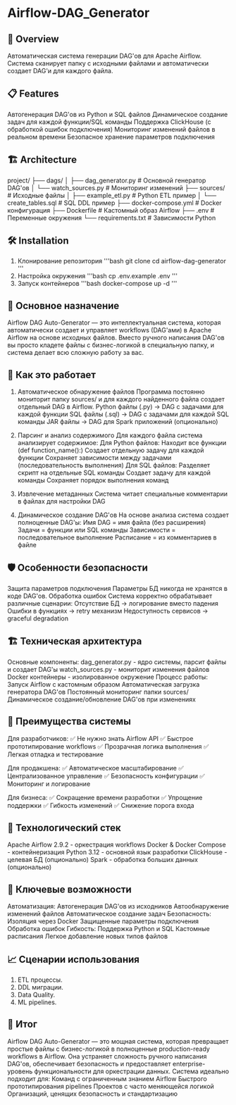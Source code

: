 # Airflow-DAG_Generator

## 🚀 Overview
Автоматическая система генерации DAG'ов для Apache Airflow. Система сканирует папку с исходными файлами и автоматически создает DAG'и для каждого файла.

## 📋 Features
Автогенерация DAG'ов из Python и SQL файлов
Динамическое создание задач для каждой функции/SQL команды
Поддержка ClickHouse (с обработкой ошибок подключения)
Мониторинг изменений файлов в реальном времени
Безопасное хранение параметров подключения

## 🏗️ Architecture
project/
├── dags/
│   ├── dag_generator.py     # Основной генератор DAG'ов
│   └── watch_sources.py     # Мониторинг изменений
├── sources/                 # Исходные файлы
│   ├── example_etl.py       # Python ETL пример
│   └── create_tables.sql    # SQL DDL пример
├── docker-compose.yml       # Docker конфигурация
├── Dockerfile              # Кастомный образ Airflow
├── .env                    # Переменные окружения
└── requirements.txt        # Зависимости Python

## 🛠️ Installation
1. Клонирование репозитория
'''bash
git clone <your-repo-url>
cd airflow-dag-generator
'''
3. Настройка окружения
'''bash
cp .env.example .env
'''
5. Запуск контейнеров
'''bash
docker-compose up -d
'''

## 🎯 Основное назначение
Airflow DAG Auto-Generator — это интеллектуальная система, которая автоматически создает и управляет workflows (DAG'ами) в Apache Airflow на основе исходных файлов. Вместо ручного написания DAG'ов вы просто кладете файлы с бизнес-логикой в специальную папку, и система делает всю сложную работу за вас.

## 🔄 Как это работает
1. Автоматическое обнаружение файлов
Программа постоянно мониторит папку sources/ и для каждого найденного файла создает отдельный DAG в Airflow.
Python файлы (.py) → DAG с задачами для каждой функции
SQL файлы (.sql) → DAG с задачами для каждой SQL команды
JAR файлы → DAG для Spark приложений (опционально)

2. Парсинг и анализ содержимого
Для каждого файла система анализирует содержимое:
Для Python файлов:
Находит все функции (def function_name():)
Создает отдельную задачу для каждой функции
Сохраняет зависимости между задачами (последовательность выполнения)
Для SQL файлов:
Разделяет скрипт на отдельные SQL команды
Создает задачу для каждой команды
Сохраняет порядок выполнения команд
3. Извлечение метаданных
Система читает специальные комментарии в файлах для настройки DAG
4. Динамическое создание DAG'ов
На основе анализа система создает полноценные DAG'ы:
Имя DAG = имя файла (без расширения)
Задачи = функции или SQL команды
Зависимости = последовательное выполнение
Расписание = из комментариев в файле

## 🛡️ Особенности безопасности
Защита параметров подключения
Параметры БД никогда не хранятся в коде DAG'ов.
Обработка ошибок
Система корректно обрабатывает различные сценарии:
Отсутствие БД → логирование вместо падения
Ошибки в функциях → retry механизм
Недоступность сервисов → graceful degradation

## 🏗️ Техническая архитектура
Основные компоненты:
dag_generator.py - ядро системы, парсит файлы и создает DAG'ы
watch_sources.py - мониторит изменения файлов
Docker контейнеры - изолированное окружение
Процесс работы:
Запуск Airflow с кастомным образом
Автоматическая загрузка генератора DAG'ов
Постоянный мониторинг папки sources/
Динамическое создание/обновление DAG'ов при изменениях

## 🚀 Преимущества системы
Для разработчиков:
✅ Не нужно знать Airflow API
✅ Быстрое прототипирование workflows
✅ Прозрачная логика выполнения
✅ Легкая отладка и тестирование

Для продакшена:
✅ Автоматическое масштабирование
✅ Централизованное управление
✅ Безопасность конфигурации
✅ Мониторинг и логирование

Для бизнеса:
✅ Сокращение времени разработки
✅ Упрощение поддержки
✅ Гибкость изменений
✅ Снижение порога входа

## 🔧 Технологический стек
Apache Airflow 2.9.2 - оркестрация workflows
Docker & Docker Compose - контейнеризация
Python 3.12 - основной язык разработки
ClickHouse - целевая БД (опционально)
Spark - обработка больших данных (опционально)

## 🌟 Ключевые возможности
Автоматизация:
Автогенерация DAG'ов из исходников
Автообнаружение изменений файлов
Автоматическое создание задач
Безопасность:
Изоляция через Docker
Защищенные параметры подключения
Обработка ошибок
Гибкость:
Поддержка Python и SQL
Кастомные расписания
Легкое добавление новых типов файлов

## 📈 Сценарии использования
1. ETL процессы.
2. DDL миграции.
3. Data Quality.
4. ML pipelines.
## 🎯 Итог
Airflow DAG Auto-Generator — это мощная система, которая превращает простые файлы с бизнес-логикой в полноценные production-ready workflows в Airflow. Она устраняет сложность ручного написания DAG'ов, обеспечивает безопасность и предоставляет enterprise-уровень функциональности для оркестрации данных.
Система идеально подходит для:
Команд с ограниченным знанием Airflow
Быстрого прототипирования pipelines
Проектов с часто меняющейся логикой
Организаций, ценящих безопасность и стандартизацию


